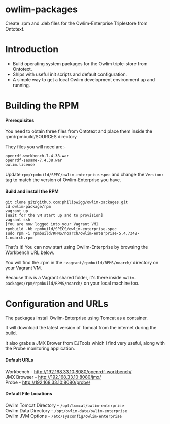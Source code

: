 owlim-packages
==============

Create .rpm and .deb files for the Owlim-Enterprise Triplestore from Ontotext.

# Introduction

 - Build operating system packages for the Owlim triple-store from Ontotext.
 - Ships with useful init scripts and default configuration.
 - A simple way to get a local Owlim development environment up and running.


# Building the RPM

#### Prerequisites

You need to obtain three files from Ontotext and place them inside the rpm/rpmbuild/SOURCES directory

They files you will need are:-

    openrdf-workbench-7.4.38.war
    openrdf-sesame-7.4.38.war
    owlim.license

Update `rpm/rpmbuild/SPEC/owlim-enterprise.spec` and change the `Version:` tag to match the version of Owlim-Enterprise you have.

#### Build and install the RPM

    git clone git@github.com:philipwigg/owlim-packages.git
    cd owlim-package/rpm
    vagrant up
    [Wait for the VM start up and to provision]
    vagrant ssh
    [You are now logged into your Vagrant VM]
    rpmbuild -bb rpmbuild/SPECS/owlim-enterprise.spec
    sudo rpm -i rpmbuild/RPMS/noarch/owlim-enterprise-5.4.7348-1.noarch.rpm

That's it! You can now start using Owlim-Enterprise by browsing the Workbench URL below.

You will find the .rpm in the `~vagrant/rpmbuild/RPMS/noarch/` directory on your Vagrant VM.

Because this is a Vagrant shared folder, it's there inside `owlim-packages/rpm/rpmbuild/RPMS/noarch/` on your local machine too.

# Configuration and URLs

The packages install Owlim-Enterprise using Tomcat as a container.

It will download the latest version of Tomcat from the internet during the build.

It also grabs a JMX Brower from EJTools which I find very useful, along with the Probe monitoring application.

#### Default URLs

Workbench - http://192.168.33.10:8080/openrdf-workbench/<br>
JMX Browser - http://192.168.33.10:8080/jmx/<br>
Probe - http://192.168.33.10:8080/probe/

#### Default File Locations

Owlim Tomcat Directory - `/opt/tomcat/owlim-enterprise`<br>
Owlim Data Directory - `/opt/owlim-data/owlim-enterprise`<br>
Owlim JVM Options - `/etc/sysconfig/owlim-enterprise`
